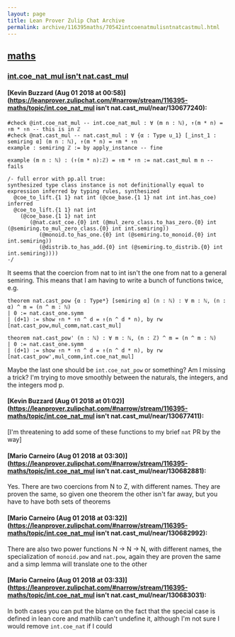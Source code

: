 ```yaml
---
layout: page
title: Lean Prover Zulip Chat Archive 
permalink: archive/116395maths/70542intcoenatmulisntnatcastmul.html
---
```


## [maths](index.html)
### [int.coe_nat_mul isn't nat.cast_mul](70542intcoenatmulisntnatcastmul.html)

#### [Kevin Buzzard (Aug 01 2018 at 00:58)](https://leanprover.zulipchat.com/#narrow/stream/116395-maths/topic/int.coe_nat_mul isn't nat.cast_mul/near/130677240):
```lean
#check @int.coe_nat_mul -- int.coe_nat_mul : ∀ (m n : ℕ), ↑(m * n) = ↑m * ↑n -- this is in ℤ
#check @nat.cast_mul -- nat.cast_mul : ∀ {α : Type u_1} [_inst_1 : semiring α] (m n : ℕ), ↑(m * n) = ↑m * ↑n
example : semiring ℤ := by apply_instance -- fine

example (m n : ℕ) : (↑(m * n):ℤ) = ↑m * ↑n := nat.cast_mul m n -- fails

/- full error with pp.all true:
synthesized type class instance is not definitionally equal to expression inferred by typing rules, synthesized
  @coe_to_lift.{1 1} nat int (@coe_base.{1 1} nat int int.has_coe)
inferred
  @coe_to_lift.{1 1} nat int
    (@coe_base.{1 1} nat int
       (@nat.cast_coe.{0} int (@mul_zero_class.to_has_zero.{0} int (@semiring.to_mul_zero_class.{0} int int.semiring))
          (@monoid.to_has_one.{0} int (@semiring.to_monoid.{0} int int.semiring))
          (@distrib.to_has_add.{0} int (@semiring.to_distrib.{0} int int.semiring))))
-/
```

It seems that the coercion from nat to int isn't the one from nat to a general semiring. This means that I am having to write a bunch of functions twice, e.g.

```lean
theorem nat.cast_pow {α : Type*} [semiring α] (n : ℕ) : ∀ m : ℕ, (n : α) ^ m = (n ^ m : ℕ)
| 0 := nat.cast_one.symm
| (d+1) := show ↑n * ↑n ^ d = ↑(n ^ d * n), by rw [nat.cast_pow,mul_comm,nat.cast_mul]

theorem nat.cast_pow' (n : ℕ) : ∀ m : ℕ, (n : ℤ) ^ m = (n ^ m : ℕ)
| 0 := nat.cast_one.symm
| (d+1) := show ↑n * ↑n ^ d = ↑(n ^ d * n), by rw [nat.cast_pow',mul_comm,int.coe_nat_mul]
```

Maybe the last one should be `int.coe_nat_pow` or something? Am I missing a trick? I'm trying to move smoothly between the naturals, the integers, and the integers mod p.

#### [Kevin Buzzard (Aug 01 2018 at 01:02)](https://leanprover.zulipchat.com/#narrow/stream/116395-maths/topic/int.coe_nat_mul isn't nat.cast_mul/near/130677411):
[I'm threatening to add some of these functions to my brief `nat` PR by the way]

#### [Mario Carneiro (Aug 01 2018 at 03:30)](https://leanprover.zulipchat.com/#narrow/stream/116395-maths/topic/int.coe_nat_mul isn't nat.cast_mul/near/130682881):
Yes. There are two coercions from N to Z, with different names. They are proven the same, so given one theorem the other isn't far away, but you have to have both sets of theorems

#### [Mario Carneiro (Aug 01 2018 at 03:32)](https://leanprover.zulipchat.com/#narrow/stream/116395-maths/topic/int.coe_nat_mul isn't nat.cast_mul/near/130682992):
There are also two power functions N -> N -> N, with different names, the specialization of `monoid.pow` and `nat.pow`, again they are proven the same and a simp lemma will translate one to the other

#### [Mario Carneiro (Aug 01 2018 at 03:33)](https://leanprover.zulipchat.com/#narrow/stream/116395-maths/topic/int.coe_nat_mul isn't nat.cast_mul/near/130683031):
In both cases you can put the blame on the fact that the special case is defined in lean core and mathlib can't undefine it, although I'm not sure I would remove `int.coe_nat` if I could

